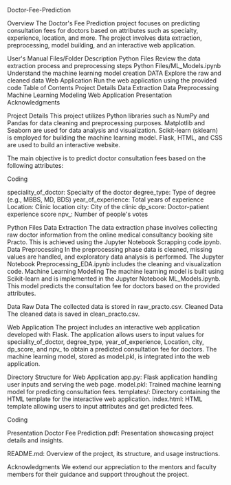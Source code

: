 Doctor-Fee-Prediction



 Overview
The Doctor's Fee Prediction project focuses on predicting consultation fees for doctors based on attributes such as specialty, experience, location, and more. The project involves data extraction, preprocessing, model building, and an interactive web application.


 User's Manual
Files/Folder	Description
Python Files	Review the data extraction process and preprocessing steps
Python Files/ML_Models.ipynb	Understand the machine learning model creation
DATA	Explore the raw and cleaned data
Web Application	Run the web application using the provided code
 Table of Contents
Project Details
Data Extraction
Data Preprocessing
Machine Learning Modeling
Web Application
Presentation
Acknowledgments

 Project Details
This project utilizes Python libraries such as NumPy and Pandas for data cleaning and preprocessing purposes. Matplotlib and Seaborn are used for data analysis and visualization. Scikit-learn (sklearn) is employed for building the machine learning model. Flask, HTML, and CSS are used to build an interactive website.

The main objective is to predict doctor consultation fees based on the following attributes:

Coding

speciality_of_doctor: Specialty of the doctor
degree_type: Type of degree (e.g., MBBS, MD, BDS)
year_of_experience: Total years of experience
Location: Clinic location
city: City of the clinic
dp_score: Doctor-patient experience score
npv_: Number of people's votes

 Python Files
Data Extraction
The data extraction phase involves collecting raw doctor information from the online medical consultancy booking site Practo. This is achieved using the Jupyter Notebook Scrapping code.ipynb.
Data Preprocessing
In the preprocessing phase data is cleaned, missing values are handled, and exploratory data analysis is performed. The Jupyter Notebook Preprocessing_EDA.ipynb includes the cleaning and visualization code.
Machine Learning Modeling
The machine learning model is built using Scikit-learn and is implemented in the Jupyter Notebook ML_Models.ipynb. This model predicts the consultation fee for doctors based on the provided attributes.

 Data
Raw Data
The collected data is stored in raw_practo.csv.
Cleaned Data
The cleaned data is saved in clean_practo.csv.

 Web Application
The project includes an interactive web application developed with Flask. The application allows users to input values for speciality_of_doctor, degree_type, year_of_experience, Location, city, dp_score, and npv_ to obtain a predicted consultation fee for doctors. The machine learning model, stored as model.pkl, is integrated into the web application.

Directory Structure for Web Application
app.py: Flask application handling user inputs and serving the web page.
model.pkl: Trained machine learning model for predicting consultation fees.
templates/: Directory containing the HTML template for the interactive web application.
index.html: HTML template allowing users to input attributes and get predicted fees.

Coding

 Presentation
Doctor Fee Prediction.pdf: Presentation showcasing project details and insights.

README.md: Overview of the project, its structure, and usage instructions.


 Acknowledgments
We extend our appreciation to the mentors and faculty members for their guidance and support throughout the project.
